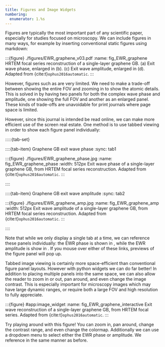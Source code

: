 ```yaml
---
title: Figures and Image Widgets
numbering:
  enumerator: 1.%s
---
```



Figures are typically the most important part of any scientific paper, especially for studies focused on microscopy. We can include figures in many ways, for example by inserting conventional static figures using markdown:

:::{figure} ./figures/EWR_graphene_v03.pdf
:name: fig_EWR_graphene
HRTEM focal series reconstruction of a single-layer graphene GB. (a) Exit wave phase, enlarged in (b). (c) Exit wave amplitude, enlarged in (d).
Adapted from {cite:t}`ophus2016automatic`.
:::

However, figures such as [](#fig_EWR_graphene) are very limited. We need to make a trade-off between showing the entire FOV and zooming in to show the atomic details. This is solved in [](#fig_EWR_graphene) by having two panels for both the complex wave phase and amplitude, one showing the full FOV and another as an enlarged panel. These kinds of trade-offs are unavoidable for print journals where page space is limited. 

However, since this journal is intended be read online, we can make more efficient use of the screen real estate. One method is to use tabbed viewing in order to show each figure panel individually:

:::::{tab-set}

::::{tab-item} Graphene GB exit wave phase
:sync: tab1

:::{figure} ./figures/EWR_graphene_phase.jpg
:name: fig_EWR_graphene_phase
:width: 512px
Exit wave phase of a single-layer graphene GB, from HRTEM focal series reconstruction. Adapted from {cite:t}`ophus2016automatic`.
:::

::::

::::{tab-item} Graphene GB exit wave amplitude
:sync: tab2

:::{figure} ./figures/EWR_graphene_amp.jpg
:name: fig_EWR_graphene_amp
:width: 512px
Exit wave amplitude of a single-layer graphene GB, from HRTEM focal series reconstruction. Adapted from {cite:t}`ophus2016automatic`.
:::

::::

Note that while we only display a single tab at a time, we can reference these panels individually: the EWR phase is shown in [](#fig_EWR_graphene_phase), while the EWR amplitude is show in [](#fig_EWR_graphene_amp). If you mouse over either of these links, previews of the figure panel will pop up.


Tabbed image viewing is certainly more space-efficient than conventional figure panel layouts. However with python widgets we can do far better! In addition to placing multiple panels into the same space, we can also allow the reader to zoom in or out, pan around, and even change the image contrast. This is especially important for microscopy images which may have large dynamic ranges, or require both a large FOV and high resolution to fully appreciate.


:::{figure} #app:image_widget
:name: fig_EWR_graphene_interactive
Exit wave reconstruction of a single-layer graphene GB, from HRTEM focal series. Adapted from {cite:t}`ophus2016automatic`.
:::

Try playing around with this figure!  You can zoom in, pan around, change the contrast range, and even change the colormap. Additionally we can use a dropdown menu to select either the EWR phase or amplitude. We reference [](#fig_EWR_graphene_amp-interactive) in the same manner as before.

